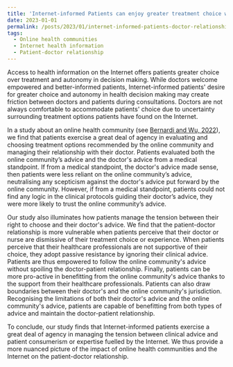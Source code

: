 ```yaml
---
title: 'Internet-informed Patients can enjoy greater treatment choice without spoiling the relationship with their doctor'
date: 2023-01-01
permalink: /posts/2023/01/internet-informed-patients-doctor-relationship/
tags:
  - Online health communities
  - Internet health information
  - Patient-doctor relationship
---
```


Access to health information on the Internet offers patients greater choice over treatment and autonomy in decision making. While doctors welcome empowered and better-informed patients, Internet-informed patients' desire for greater choice and autonomy in health decision making may create friction between doctors and patients during consultations. Doctors are not always comfortable to accommodate patients' choice due to uncertainty surrounding treatment options patients have found on the Internet.  

In a study about an online health community (see [Bernardi and Wu, 2022](https://robertabernardi.github.io/files/PDF/2022-Bernardi-Wu-SSM.pdf)), we find that patients exercise a great deal of agency in evaluating and choosing treatment options recommended by the online community and managing their relationship with their doctor. Patients evaluated both the online community’s advice and the doctor's advice from a medical standpoint. If from a medical standpoint, the doctor's advice made sense, then patients were less reliant on the online community’s advice, neutralising any scepticism against the doctor's advice put forward by the online community. However, if from a medical standpoint, patients could not find any logic in the clinical protocols guiding their doctor’s advice, they were more likely to trust the online community’s advice.

Our study also illuminates how patients manage the tension between their right to choose and their doctor's advice. We find that the patient-doctor relationship is more vulnerable when patients perceive that their doctor or nurse are dismissive of their treatment choice or experience. When patients perceive that their healthcare professionals are not supportive of their choice, they adopt passive resistance by ignoring their clinical advice. Patients are thus empowered to follow the online community's advice without spoiling the doctor-patient relationship. Finally, patients can be more pro-active in benefitting from the online community's advice thanks to the support from their healthcare professionals. Patients can also draw boundaries between their doctor's and the online community's jurisdiction. Recognising the limitations of both their doctor's advice and the online community's advice, patients are capable of benefitting from both types of advice and maintain the doctor-patient relationship.  

To conclude, our study finds that Internet-informed patients exercise a great deal of agency in managing the tension between clinical advice and patient consumerism or expertise fuelled by the Internet. We thus provide a more nuanced picture of the impact of online health communities and the Internet on the patient-doctor relationship.
